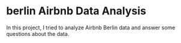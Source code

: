 # berlin Airbnb Data Analysis
 In this project, I tried to analyze Airbnb Berlin data and answer some questions about the data.
